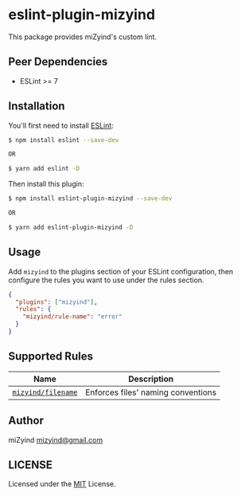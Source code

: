 # eslint-plugin-mizyind

This package provides miZyind's custom lint.

## Peer Dependencies

- ESLint >= 7

## Installation

You'll first need to install [ESLint](http://eslint.org):

```bash
$ npm install eslint --save-dev

OR

$ yarn add eslint -D
```

Then install this plugin:

```bash
$ npm install eslint-plugin-mizyind --save-dev

OR

$ yarn add eslint-plugin-mizyind -D
```

## Usage

Add `mizyind` to the plugins section of your ESLint configuration, then configure the rules you want to use under the rules section.

```json
{
  "plugins": ["mizyind"],
  "rules": {
    "mizyind/rule-name": "error"
  }
}
```

## Supported Rules

| Name                                           | Description                        |
|------------------------------------------------|------------------------------------|
| [`mizyind/filename`](./docs/rules/filename.md) | Enforces files' naming conventions |

## Author

miZyind <mizyind@gmail.com>

## LICENSE

Licensed under the [MIT](LICENSE) License.
